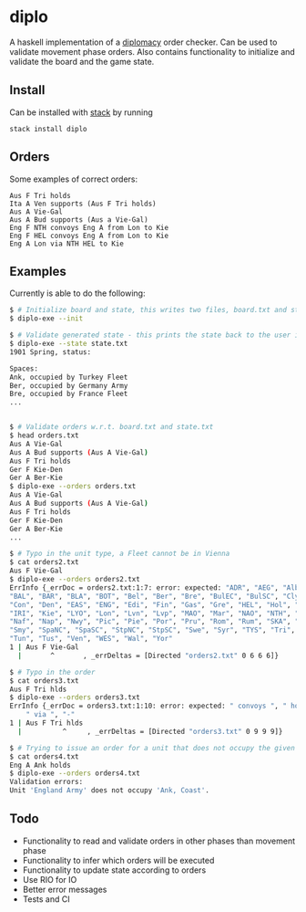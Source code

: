 # diplo

A haskell implementation of a [diplomacy] order checker. Can be used to validate movement phase orders. Also contains functionality to initialize and validate the board and the game state.

## Install
Can be installed with [stack] by running

    stack install diplo


## Orders

Some examples of correct orders:

```
Aus F Tri holds
Ita A Ven supports (Aus F Tri holds)
Aus A Vie-Gal
Aus A Bud supports (Aus a Vie-Gal)
Eng F NTH convoys Eng A from Lon to Kie
Eng F HEL convoys Eng A from Lon to Kie
Eng A Lon via NTH HEL to Kie
```


## Examples

Currently is able to do the following:

```bash
$ # Initialize board and state, this writes two files, board.txt and state.txt
$ diplo-exe --init

$ # Validate generated state - this prints the state back to the user if the file is valid
$ diplo-exe --state state.txt
1901 Spring, status:

Spaces:
Ank, occupied by Turkey Fleet
Ber, occupied by Germany Army
Bre, occupied by France Fleet
...


$ # Validate orders w.r.t. board.txt and state.txt
$ head orders.txt
Aus A Vie-Gal
Aus A Bud supports (Aus A Vie-Gal)
Aus F Tri holds
Ger F Kie-Den
Ger A Ber-Kie
$ diplo-exe --orders orders.txt
Aus A Vie-Gal
Aus A Bud supports (Aus A Vie-Gal)
Aus F Tri holds
Ger F Kie-Den
Ger A Ber-Kie
...

$ # Typo in the unit type, a Fleet cannot be in Vienna
$ cat orders2.txt
Aus F Vie-Gal
$ diplo-exe --orders orders2.txt
ErrInfo {_errDoc = orders2.txt:1:7: error: expected: "ADR", "AEG", "Alb", "Ank", "Apu", "Arm",
"BAL", "BAR", "BLA", "BOT", "Bel", "Ber", "Bre", "BulEC", "BulSC", "Cly",
"Con", "Den", "EAS", "ENG", "Edi", "Fin", "Gas", "Gre", "HEL", "Hol", "ION",
"IRI", "Kie", "LYO", "Lon", "Lvn", "Lvp", "MAO", "Mar", "NAO", "NTH", "NWG",
"Naf", "Nap", "Nwy", "Pic", "Pie", "Por", "Pru", "Rom", "Rum", "SKA", "Sev",
"Smy", "SpaNC", "SpaSC", "StpNC", "StpSC", "Swe", "Syr", "TYS", "Tri",
"Tun", "Tus", "Ven", "WES", "Wal", "Yor"
1 | Aus F Vie-Gal
  |       ^       , _errDeltas = [Directed "orders2.txt" 0 6 6 6]}

$ # Typo in the order
$ cat orders3.txt
Aus F Tri hlds
$ diplo-exe --orders orders3.txt
ErrInfo {_errDoc = orders3.txt:1:10: error: expected: " convoys ", " holds", " supports (", " to ",
    " via ", "-"
1 | Aus F Tri hlds
  |          ^     , _errDeltas = [Directed "orders3.txt" 0 9 9 9]}

$ # Trying to issue an order for a unit that does not occupy the given space
$ cat orders4.txt
Eng A Ank holds
$ diplo-exe --orders orders4.txt
Validation errors:
Unit 'England Army' does not occupy 'Ank, Coast'.
```

## Todo

- Functionality to read and validate orders in other phases than movement phase
- Functionality to infer which orders will be executed
- Functionality to update state according to orders
- Use RIO for IO
- Better error messages
- Tests and CI

[diplomacy]: https://en.wikipedia.org/wiki/Diplomacy
[stack]: https://github.com/commercialhaskell/stack


